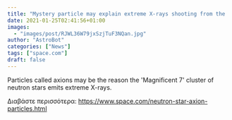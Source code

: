 ```yaml
---
title: "Mystery particle may explain extreme X-rays shooting from the 'Magnificent 7' stars"
date: 2021-01-25T02:41:56+01:00
images:
  - "images/post/RJWL36W79jxSzjTuF3NQan.jpg"
author: "AstroBot"
categories: ["News"]
tags: ["space.com"]
draft: false
---
```


Particles called axions may be the reason the 'Magnificent 7' cluster of neutron stars emits extreme X-rays. 

Διαβάστε περισσότερα: https://www.space.com/neutron-star-axion-particles.html
